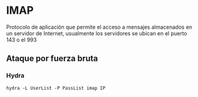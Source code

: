 # IMAP 
Protocolo de aplicación que permite el acceso a mensajes almacenados en un servidor de Internet, usualmente los servidores se ubican en el puerto 143 o el 993
## Ataque por fuerza bruta
### Hydra
```
hydra -L UserList -P PassList imap IP
```
